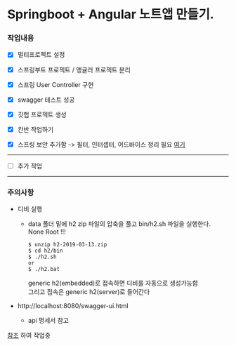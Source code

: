 # Springboot + Angular 노트앱 만들기.

### 작업내용
- [X] 멀티프로젝트 설정  
- [X] 스프링부트 프로젝트 / 앵귤러 프로젝트 분리  
- [X] 스프링 User Controller 구현  
- [X] swagger 테스트 성공
- [x] 깃헙 프로젝트 생성
- [x] 칸반 작업하기
- [x] 스프링 보안 추가함 -> 필터, 인터셉터, 어드바이스 정리 필요
[여기](https://daddyprogrammer.org/post/636/springboot2-springsecurity-authentication-authorization/)  




---

- [ ] 추가 작업



---

### 주의사항
- 디비 실행  
    - data 폴더 밑에 h2 zip 파일의 압축을 풀고 bin/h2.sh 파일을 실행한다.  
    None Root !!!   
        ```
      $ unzip h2-2019-03-13.zip
      $ cd h2/bin
      $ ./h2.sh
      or
      $ ./h2.bat
        ```
       generic h2(embedded)로 접속하면 디비를 자동으로 생성가능함  
       그리고 접속은 generic h2(server)로 들어간다

- http://localhost:8080/swagger-ui.html
	-  api 명세서 참고



[참조](https://daddyprogrammer.org/post/19/spring-boot2-start-intellij/) 하여 작업중
